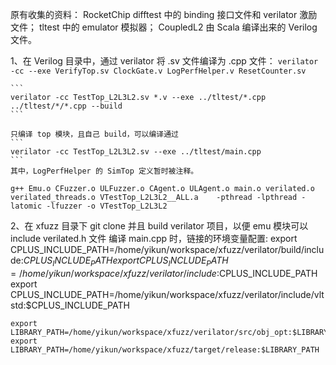 原有收集的资料：
    RocketChip difftest 中的 binding 接口文件和 verilator 激励文件；
    tltest 中的 emulator 模拟器；
    CoupledL2 由 Scala 编译出来的 Verilog 文件。


1、在 Verilog 目录中，通过 verilator 将 .sv 文件编译为 .cpp 文件：
    ```
    verilator -cc --exe VerifyTop.sv ClockGate.v LogPerfHelper.v ResetCounter.sv 
    ```
    
    ```
    verilator -cc TestTop_L2L3L2.sv *.v --exe ../tltest/*.cpp ../tltest/*/*.cpp --build
    ```

    只编译 top 模块，且自己 build，可以编译通过
    ```
    verilator -cc TestTop_L2L3L2.sv --exe ../tltest/main.cpp
    ```
    其中，LogPerfHelper 的 SimTop 定义暂时被注释。

    g++ Emu.o CFuzzer.o ULFuzzer.o CAgent.o ULAgent.o main.o verilated.o verilated_threads.o VTestTop_L2L3L2__ALL.a    -pthread -lpthread -latomic -lfuzzer -o VTestTop_L2L3L2

2、在 xfuzz 目录下 git clone 并且 build verilator 项目，以便 emu 模块可以 include verilated.h 文件
    编译 main.cpp 时，链接的环境变量配置:
    export CPLUS_INCLUDE_PATH=/home/yikun/workspace/xfuzz/verilator/build/include:$CPLUS_INCLUDE_PATH
    export CPLUS_INCLUDE_PATH=/home/yikun/workspace/xfuzz/verilator/include:$CPLUS_INCLUDE_PATH
    export CPLUS_INCLUDE_PATH=/home/yikun/workspace/xfuzz/verilator/include/vltstd:$CPLUS_INCLUDE_PATH

    export LIBRARY_PATH=/home/yikun/workspace/xfuzz/verilator/src/obj_opt:$LIBRARY_PATH
    export LIBRARY_PATH=/home/yikun/workspace/xfuzz/target/release:$LIBRARY_PATH


